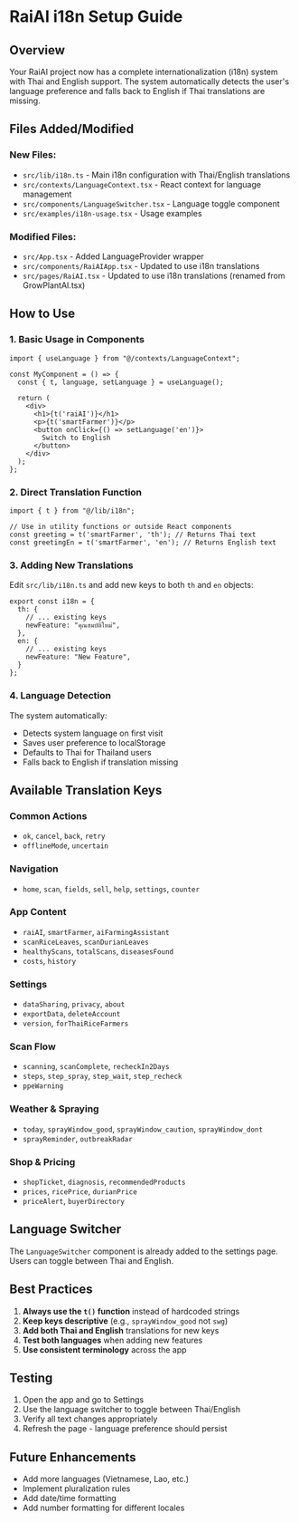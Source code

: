 # RaiAI i18n Setup Guide

## Overview
Your RaiAI project now has a complete internationalization (i18n) system with Thai and English support. The system automatically detects the user's language preference and falls back to English if Thai translations are missing.

## Files Added/Modified

### New Files:
- `src/lib/i18n.ts` - Main i18n configuration with Thai/English translations
- `src/contexts/LanguageContext.tsx` - React context for language management
- `src/components/LanguageSwitcher.tsx` - Language toggle component
- `src/examples/i18n-usage.tsx` - Usage examples

### Modified Files:
- `src/App.tsx` - Added LanguageProvider wrapper
- `src/components/RaiAIApp.tsx` - Updated to use i18n translations
- `src/pages/RaiAI.tsx` - Updated to use i18n translations (renamed from GrowPlantAI.tsx)

## How to Use

### 1. Basic Usage in Components
```tsx
import { useLanguage } from "@/contexts/LanguageContext";

const MyComponent = () => {
  const { t, language, setLanguage } = useLanguage();
  
  return (
    <div>
      <h1>{t('raiAI')}</h1>
      <p>{t('smartFarmer')}</p>
      <button onClick={() => setLanguage('en')}>
        Switch to English
      </button>
    </div>
  );
};
```

### 2. Direct Translation Function
```tsx
import { t } from "@/lib/i18n";

// Use in utility functions or outside React components
const greeting = t('smartFarmer', 'th'); // Returns Thai text
const greetingEn = t('smartFarmer', 'en'); // Returns English text
```

### 3. Adding New Translations
Edit `src/lib/i18n.ts` and add new keys to both `th` and `en` objects:

```tsx
export const i18n = {
  th: {
    // ... existing keys
    newFeature: "คุณสมบัติใหม่",
  },
  en: {
    // ... existing keys  
    newFeature: "New Feature",
  }
};
```

### 4. Language Detection
The system automatically:
- Detects system language on first visit
- Saves user preference to localStorage
- Defaults to Thai for Thailand users
- Falls back to English if translation missing

## Available Translation Keys

### Common Actions
- `ok`, `cancel`, `back`, `retry`
- `offlineMode`, `uncertain`

### Navigation
- `home`, `scan`, `fields`, `sell`, `help`, `settings`, `counter`

### App Content
- `raiAI`, `smartFarmer`, `aiFarmingAssistant`
- `scanRiceLeaves`, `scanDurianLeaves`
- `healthyScans`, `totalScans`, `diseasesFound`
- `costs`, `history`

### Settings
- `dataSharing`, `privacy`, `about`
- `exportData`, `deleteAccount`
- `version`, `forThaiRiceFarmers`

### Scan Flow
- `scanning`, `scanComplete`, `recheckIn2Days`
- `steps`, `step_spray`, `step_wait`, `step_recheck`
- `ppeWarning`

### Weather & Spraying
- `today`, `sprayWindow_good`, `sprayWindow_caution`, `sprayWindow_dont`
- `sprayReminder`, `outbreakRadar`

### Shop & Pricing
- `shopTicket`, `diagnosis`, `recommendedProducts`
- `prices`, `ricePrice`, `durianPrice`
- `priceAlert`, `buyerDirectory`

## Language Switcher
The `LanguageSwitcher` component is already added to the settings page. Users can toggle between Thai and English.

## Best Practices

1. **Always use the `t()` function** instead of hardcoded strings
2. **Keep keys descriptive** (e.g., `sprayWindow_good` not `swg`)
3. **Add both Thai and English** translations for new keys
4. **Test both languages** when adding new features
5. **Use consistent terminology** across the app

## Testing
1. Open the app and go to Settings
2. Use the language switcher to toggle between Thai/English
3. Verify all text changes appropriately
4. Refresh the page - language preference should persist

## Future Enhancements
- Add more languages (Vietnamese, Lao, etc.)
- Implement pluralization rules
- Add date/time formatting
- Add number formatting for different locales
